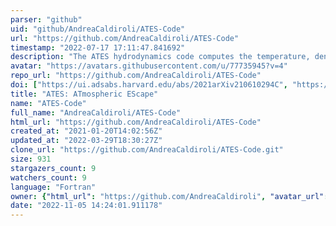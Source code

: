 ```yaml
---
parser: "github"
uid: "github/AndreaCaldiroli/ATES-Code"
url: "https://github.com/AndreaCaldiroli/ATES-Code"
timestamp: "2022-07-17 17:11:47.841692"
description: "The ATES hydrodynamics code computes the temperature, density, velocity and ionization fraction profiles of highly irradiated planetary atmospheres, along with the current, steady-state mass loss rate. ATES solves the one-dimensional Euler, mass and energy conservation equations in radial coordinates through a finite-volume scheme. The hydrodynamics module is paired with a photoionization equilibrium solver that includes cooling via bremsstrahlung, recombination and collisional excitation/ionization for the case of an atmosphere of primordial composition (i.e., pure atomic hydrogen-helium), while also accounting for advection of the different ion species."
avatar: "https://avatars.githubusercontent.com/u/77735945?v=4"
repo_url: "https://github.com/AndreaCaldiroli/ATES-Code"
doi: ["https://ui.adsabs.harvard.edu/abs/2021arXiv210610294C", "https://ui.adsabs.harvard.edu/abs/2021ascl.soft06015C/abstract"]
title: "ATES: ATmospheric EScape"
name: "ATES-Code"
full_name: "AndreaCaldiroli/ATES-Code"
html_url: "https://github.com/AndreaCaldiroli/ATES-Code"
created_at: "2021-01-20T14:02:56Z"
updated_at: "2022-03-29T18:30:27Z"
clone_url: "https://github.com/AndreaCaldiroli/ATES-Code.git"
size: 931
stargazers_count: 9
watchers_count: 9
language: "Fortran"
owner: {"html_url": "https://github.com/AndreaCaldiroli", "avatar_url": "https://avatars.githubusercontent.com/u/77735945?v=4", "login": "AndreaCaldiroli", "type": "User"}
date: "2022-11-05 14:24:01.911178"
---
```

